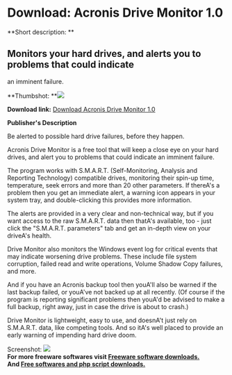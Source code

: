 # Download: Acronis Drive Monitor 1.0

**Short description: **

## Monitors your hard drives, and alerts you to problems that could indicate
an imminent failure.

  
**Thumbshot: **![](http://www.freewarefiles.com/screenshot/acrnsdrvmon1_md.jpg)   
  
**Download link:** [Download Acronis Drive Monitor 1.0](http://freesoftwares.boysofts.com/Acronis-Drive-Monitor_program_58079.html)  
  

**Publisher's Description**  
  

Be alerted to possible hard drive failures, before they happen.

Acronis Drive Monitor is a free tool that will keep a close eye on your hard
drives, and alert you to problems that could indicate an imminent failure.

The program works with S.M.A.R.T. (Self-Monitoring, Analysis and Reporting
Technology) compatible drives, monitoring their spin-up time, temperature,
seek errors and more than 20 other parameters. If thereA's a problem then you
get an immediate alert, a warning icon appears in your system tray, and
double-clicking this provides more information.

The alerts are provided in a very clear and non-technical way, but if you want
access to the raw S.M.A.R.T. data then thatA's available, too - just click the
"S.M.A.R.T. parameters" tab and get an in-depth view on your driveA's health.

Drive Monitor also monitors the Windows event log for critical events that may
indicate worsening drive problems. These include file system corruption,
failed read and write operations, Volume Shadow Copy failures, and more.

And if you have an Acronis backup tool then youA'll also be warned if the last
backup failed, or youA've not backed up at all recently. (Of course if the
program is reporting significant problems then youA'd be advised to make a
full backup, right away, just in case the drive is about to crash.)

Drive Monitor is lightweight, easy to use, and doesnA't just rely on
S.M.A.R.T. data, like competing tools. And so itA's well placed to provide an
early warning of impending hard drive doom.

  
  
Screenshot: ![](http://www.freewarefiles.com/screenshot/acrnsdrvmon1.jpg)  
**For more freeware softwares visit [Freeware software downloads.](http://freesoftwares.boysofts.com/)**   
**And [Free softwares and php script downloads.](http://www.boysofts.com/)**

